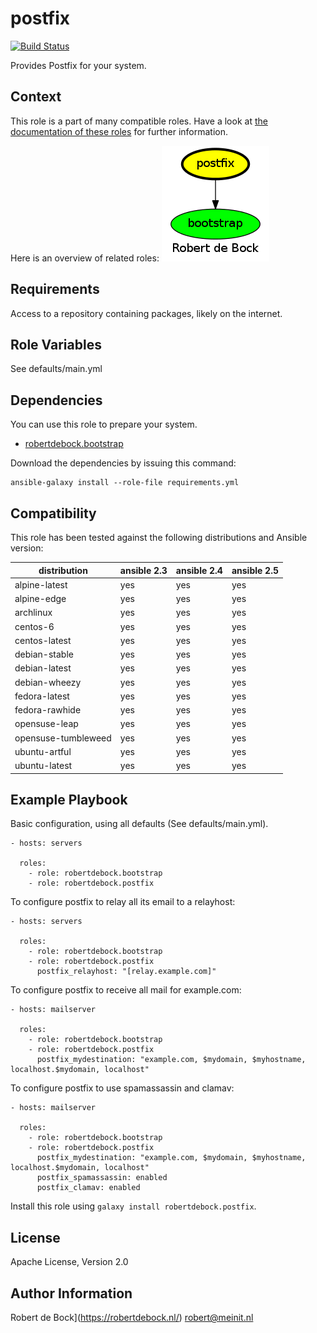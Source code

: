 postfix
=========

[![Build Status](https://travis-ci.org/robertdebock/ansible-role-postfix.svg?branch=master)](https://travis-ci.org/robertdebock/ansible-role-postfix)

Provides Postfix for your system.

Context
--------
This role is a part of many compatible roles. Have a look at [the documentation of these roles](https://robertdebock.nl/) for further information.

Here is an overview of related roles:
![dependencies](https://raw.githubusercontent.com/robertdebock/drawings/artifacts/postfix.png "Dependency")

Requirements
------------

Access to a repository containing packages, likely on the internet.

Role Variables
--------------

See defaults/main.yml

Dependencies
------------

You can use this role to prepare your system.

- [robertdebock.bootstrap](https://travis-ci.org/robertdebock/ansible-role-bootstrap)

Download the dependencies by issuing this command:
```
ansible-galaxy install --role-file requirements.yml
```

Compatibility
-------------

This role has been tested against the following distributions and Ansible version:

|distribution|ansible 2.3|ansible 2.4|ansible 2.5|
|------------|-----------|-----------|-----------|
|alpine-latest|yes|yes|yes|
|alpine-edge|yes|yes|yes|
|archlinux|yes|yes|yes|
|centos-6|yes|yes|yes|
|centos-latest|yes|yes|yes|
|debian-stable|yes|yes|yes|
|debian-latest|yes|yes|yes|
|debian-wheezy|yes|yes|yes|
|fedora-latest|yes|yes|yes|
|fedora-rawhide|yes|yes|yes|
|opensuse-leap|yes|yes|yes|
|opensuse-tumbleweed|yes|yes|yes|
|ubuntu-artful|yes|yes|yes|
|ubuntu-latest|yes|yes|yes|

Example Playbook
----------------

Basic configuration, using all defaults (See defaults/main.yml).
```
- hosts: servers

  roles:
    - role: robertdebock.bootstrap
    - role: robertdebock.postfix
```

To configure postfix to relay all its email to a relayhost:
```
- hosts: servers

  roles:
    - role: robertdebock.bootstrap
    - role: robertdebock.postfix
      postfix_relayhost: "[relay.example.com]"
```


To configure postfix to receive all mail for example.com:
```
- hosts: mailserver

  roles:
    - role: robertdebock.bootstrap
    - role: robertdebock.postfix
      postfix_mydestination: "example.com, $mydomain, $myhostname, localhost.$mydomain, localhost"
```

To configure postfix to use spamassassin and clamav:
```
- hosts: mailserver

  roles:
    - role: robertdebock.bootstrap
    - role: robertdebock.postfix
      postfix_mydestination: "example.com, $mydomain, $myhostname, localhost.$mydomain, localhost"
      postfix_spamassassin: enabled
      postfix_clamav: enabled
```

Install this role using `galaxy install robertdebock.postfix`.

License
-------

Apache License, Version 2.0

Author Information
------------------

Robert de Bock](https://robertdebock.nl/) <robert@meinit.nl>
